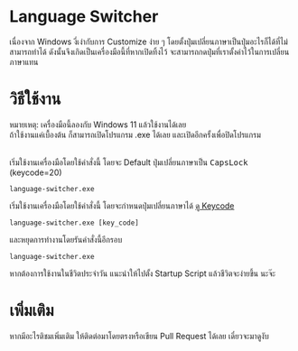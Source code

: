 # Language Switcher

เนื่องจาก Windows งี่เง่ากับการ Customize ง่าย ๆ โดยตั้งปุ่มเปลี่ยนภาษาเป็นปุ่มอะไรก็ได้ที่ไม่สามารถทำได้ ดังนั้นจึงเกิดเป็นเครื่องมือนี้ที่หากเปิดทิ้งไว้ จะสามารถกดปุ่มที่เราตั้งค่าไว้ในการเปลี่ยนภาษาแทน

# วิธีใช้งาน

หมายเหตุ: เครื่องมือนี้ลองกับ Windows 11 แล้วใช้งานได้เลย<br>
ถ้าใช้งานแค่เบื้องต้น ก็สามารถเปิดโปรแกรม .exe ได้เลย และเปิดอีกครั้งเพื่อปิดโปรแกรม<br>
<br>

เริ่มใช้งานเครื่องมือโดยใช้คำสั่งนี้ โดยจะ Default ปุ่มเปลี่ยนภาษาเป็น <kbd>CapsLock</kbd> (keycode=20)
```console
language-switcher.exe
```

เริ่มใช้งานเครื่องมือโดยใช้คำสั่งนี้ โดยจะกำหนดปุ่มเปลี่ยนภาษาได้ [ดู Keycode](https://umbrasoftware.net/virtual-key-code-list)
```console
language-switcher.exe [key_code]
```

และหยุดการทำงานโดยรันคำสั่งนี้อีกรอบ
```console
language-switcher.exe
```

หากต้องการใช้งานในชีวิตประจำวัน แนะนำให้ไปตั้ง Startup Script แล้วชีวิตจะง่ายขึ้น นะจ๊ะ

# เพิ่มเติม

หากมีอะไรติชมเพิ่มเติม ให้ติดต่อมาโดยตรงหรือเขียน Pull Request ได้เลย เดี๋ยวจะมาดูงับ
